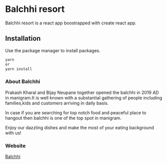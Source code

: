 # Balchhi resort

Balchhi resort is a react app boostrapped with create react app.

## Installation

Use the package manager to install packages.

```bash
yarn 
or
yarn install
```

### About Balchhi 
Prakash Kharal and Bijay Neupane together opened the balchhi in 2019 AD in manigram.It is well known with a substantial gathering of people including families,kids and customers arriving in daily basis.

In case if you are searching for top notch food and peaceful place to hangout then balchhi is one of the top spot in manigram.

Enjoy our dazzling dishes and make the most of your eating background with us!

### Website

[Balchhi](https://balchhiresort.com)